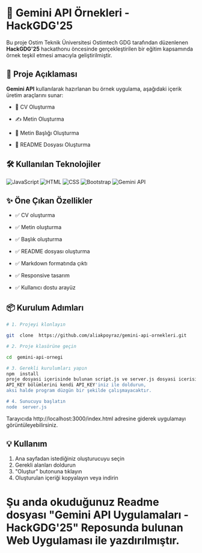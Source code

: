 
# 🚀 Gemini API Örnekleri - HackGDG'25

Bu proje Ostim Teknik Üniversitesi Ostimtech GDG tarafından düzenlenen **HackGDG'25** hackathonu öncesinde gerçekleştirilen bir eğitim kapsamında örnek teşkil etmesi amacıyla geliştirilmiştir.

## 📌 Proje Açıklaması
  

**Gemini API** kullanılarak hazırlanan bu örnek uygulama, aşağıdaki içerik üretim araçlarını sunar:


- 📄 CV Oluşturma

- ✍️ Metin Oluşturma

- 📰 Metin Başlığı Oluşturma

- 📘 README Dosyası Oluşturma

  

## 🛠️ Kullanılan Teknolojiler

  

![JavaScript](https://img.shields.io/badge/JavaScript-F7DF1E?logo=javascript&logoColor=000)
![HTML](https://img.shields.io/badge/HTML5-E34F26?logo=html5&logoColor=fff)
![CSS](https://img.shields.io/badge/CSS3-1572B6?logo=css3&logoColor=fff)
![Bootstrap](https://img.shields.io/badge/Bootstrap-7952B3?logo=bootstrap&logoColor=fff)
![Gemini API](https://img.shields.io/badge/Gemini_API-4285F4?logo=google&logoColor=fff)

 
## ✨ Öne Çıkan Özellikler

  

- ✅ CV oluşturma

- ✅ Metin oluşturma

- ✅ Başlık oluşturma

- ✅ README dosyası oluşturma

- ✅ Markdown formatında çıktı

- ✅ Responsive tasarım

- ✅ Kullanıcı dostu arayüz

  

## 📦 Kurulum Adımları

  

```bash
# 1. Projeyi klonlayın

git  clone  https://github.com/aliakpoyraz/gemini-api-ornekleri.git

# 2. Proje klasörüne geçin

cd  gemini-api-ornegi

# 3. Gerekli kurulumları yapın
npm  install
proje dosyasi içerisinde bulunan script.js ve server.js dosyasi icerisindeki
API_KEY bölümlerini kendi API_KEY'iniz ile doldurun,
aksi halde program düzgün bir şekilde çalışmayacaktır.

# 4. Sunucuyu başlatın
node  server.js

  ```
  Tarayıcıda  http://localhost:3000/index.html  adresine  giderek  uygulamayı  görüntüleyebilirsiniz.

## 💡 Kullanım

1. Ana  sayfadan  istediğiniz  oluşturucuyu  seçin
2. Gerekli  alanları  doldurun
3. "Oluştur"  butonuna  tıklayın
4. Oluşturulan  içeriği  kopyalayın  veya  indirin

# Şu anda okuduğunuz Readme dosyası **"Gemini API Uygulamaları - HackGDG'25"** Reposunda bulunan Web Uygulaması ile yazdırılmıştır.
